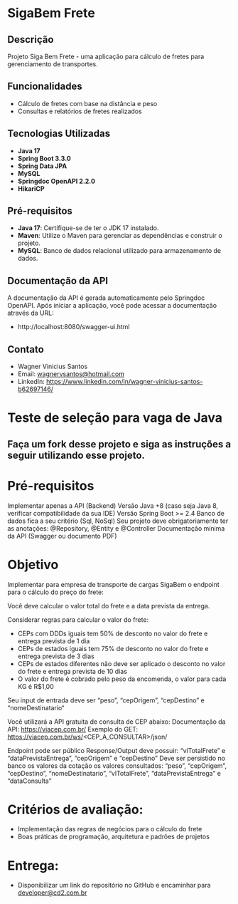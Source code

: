 # SigaBem Frete

## Descrição

Projeto Siga Bem Frete - uma aplicação para cálculo de fretes para gerenciamento de transportes.

## Funcionalidades

- Cálculo de fretes com base na distância e peso
- Consultas e relatórios de fretes realizados

## Tecnologias Utilizadas

- **Java 17**
- **Spring Boot 3.3.0**
- **Spring Data JPA**
- **MySQL**
- **Springdoc OpenAPI 2.2.0**
- **HikariCP**

## Pré-requisitos

- **Java 17**: Certifique-se de ter o JDK 17 instalado.
- **Maven**: Utilize o Maven para gerenciar as dependências e construir o projeto.
- **MySQL**: Banco de dados relacional utilizado para armazenamento de dados.

## Documentação da API

A documentação da API é gerada automaticamente pelo Springdoc OpenAPI. Após iniciar a aplicação, você pode acessar a documentação através da URL:
- http://localhost:8080/swagger-ui.html

## Contato

- Wagner Vinicius Santos
- Email: wagnervsantos@hotmail.com
- LinkedIn: https://www.linkedin.com/in/wagner-vinicius-santos-b62697146/




# Teste de seleção para vaga de Java

## Faça um fork desse projeto e siga as instruções a seguir utilizando esse projeto.

# Pré-requisitos

Implementar apenas a API (Backend)
Versão Java +8 (caso seja Java 8, verificar compatibilidade da sua IDE)
Versão Spring Boot >= 2.4
Banco de dados fica a seu critério (Sql, NoSql)
Seu projeto deve obrigatoriamente ter as anotações: @Repository, @Entity e @Controller
Documentação mínima da API (Swagger ou documento PDF)

# Objetivo
Implementar para empresa de transporte de cargas SigaBem o endpoint para o cálculo do preço do frete:

Você deve calcular o valor total do frete e a data prevista da entrega.

Considerar regras para calcular o valor do frete:
 * CEPs com DDDs iguais tem 50% de desconto no valor do frete e entrega prevista de 1 dia
 * CEPs de estados iguais tem 75% de desconto no valor do frete e entrega prevista de 3 dias
 * CEPs de estados diferentes não deve ser aplicado o desconto no valor do frete e entrega prevista de 10 dias
 * O valor do frete é cobrado pelo peso da encomenda, o valor para cada KG é R$1,00

Seu input de entrada deve ser “peso”, “cepOrigem”, “cepDestino” e “nomeDestinatario“

Você utilizará a API gratuita de consulta de CEP abaixo: 
Documentação da API: https://viacep.com.br/
Exemplo do GET: https://viacep.com.br/ws/<CEP_A_CONSULTAR>/json/

Endpoint pode ser público
Response/Output deve possuir: “vlTotalFrete” e “dataPrevistaEntrega”, “cepOrigem” e “cepDestino”
Deve ser persistido no banco os valores da cotação os valores consultados: “peso”, “cepOrigem”, “cepDestino”, “nomeDestinatario”, “vlTotalFrete”, “dataPrevistaEntrega” e “dataConsulta”



# Critérios de avaliação:
 * Implementação das regras de negócios para o cálculo do frete
 * Boas práticas de programação, arquitetura  e padrões de projetos

# Entrega: 
 * Disponibilizar um link do repositório no GitHub e encaminhar para developer@cd2.com.br
